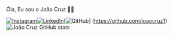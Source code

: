   Óla, Eu sou o João Cruz 🙋‍♂️

[![Instagram](https://img.shields.io/badge/Instagram-E4405F?style=for-the-badge&logo=instagram&logoColor=white)](https://www.instagram.com/joaovcruz1/?next=%2F)[![LinkedIn](https://img.shields.io/badge/LinkedIn-0077B5?style=for-the-badge&logo=linkedin&logoColor=white)](https://www.linkedin.com/in/joao-cruz-604b3b2b5/)[![GitHub](https://img.shields.io/badge/GitHub-100000?style=for-the-badge&logo=github&logoColor=white)]
(https://github.com/joaocruz1)   
![João Cruz GitHub stats](https://github-readme-stats.vercel.app/api?username=joaovcruz1&show_icons=true&theme=radical)

